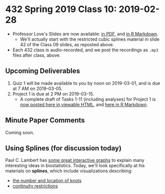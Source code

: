 # 432 Spring 2019 Class 10: 2019-02-28

- Professor Love's Slides are now available: [in PDF](https://github.com/THOMASELOVE/2019-432/blob/master/slides/class09/432_2019_slides10.pdf), and [in R Markdown](https://github.com/THOMASELOVE/2019-432/blob/master/slides/class09/432_2019_slides10.Rmd). 
    - We'll actually start with the restricted cubic splines material in slide 42 of the Class 09 slides, as reposted above.
- Each 432 class is audio-recorded, and we post the recordings as `.mp3` files after class, above.

## Upcoming Deliverables

1. Quiz 1 will be made available to you by noon on 2019-03-01, and is due at 7 AM on 2019-03-05.
2. Project 1 is due at 2 PM on 2019-03-15.
    - A complete draft of Tasks 1-11 (including analyses) for Project 1 is [now posted here in viewable HTML](http://rpubs.com/TELOVE/project1_demo_2019-432), and [here in R Markdown](https://github.com/THOMASELOVE/2019-432/blob/master/projects/project1-demo/432_2019_project1_demo_full_draft.Rmd).

## Minute Paper Comments

Coming soon.

## Using Splines (for discussion today)

Paul C. Lambert has [some great interactive graphs](https://pclambert.net/interactivegraphs/) to explain many interesting ideas in biostatistics. Today, we'll look specifically at his materials on **splines**, which include visualizations describing:

- [the number and location of knots](https://pclambert.net/interactivegraphs/spline_eg/spline_eg)
- [continuity restrictions](https://pclambert.net/interactivegraphs/spline_continuity/spline_continuity)
